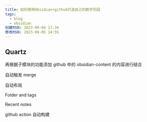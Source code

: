 ```yaml
---
title: 如何使用Obsidian+github打造自己的数字花园
tags:
  - blog
  - obsidian
创建时间: 2023-09-04 17:34
修改时间: 2023-09-05 14:55
---
```

## Quartz 
再根据子模块的功能添加 github 中的 obsidian-content 的内容进行结合

自动触发 merge

自动布局

Folder and tags

Recent notes

github action 自动构建
